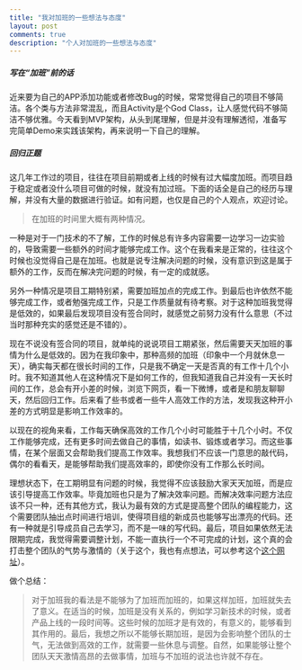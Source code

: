 ```yaml
---
title: "我对加班的一些想法与态度"
layout: post
comments: true
description: "个人对加班的一些想法与态度"
---
```


##### 写在“加班”前的话

近来要为自己的APP添加功能或者修改Bug的时候，常常觉得自己的项目不够简洁。各个类与方法非常混乱，而且Activity是个God Class，让人感觉代码不够简洁不够优雅。今天看到MVP架构，从头到尾理解，但是并没有理解透彻，准备写完简单Demo来实践该架构，再来说明一下自己的理解。

##### 回归正题

这几年工作过的项目，往往在项目前期或者上线的时候有过大幅度加班。而项目趋于稳定或者没什么项目可做的时候，就没有加过班。下面的话全是自己的经历与理解，并没有大量的数据进行验证。如有问题，也仅是自己的个人观点，欢迎讨论。

> 在加班的时间里大概有两种情况。

一种是对于一门技术的不了解，工作的时候总有许多内容需要一边学习一边实验的，导致需要一些额外的时间才能够完成工作。这个在我看来是正常的，往往这个时候也没觉得自己是在加班。也就是说专注解决问题的时候，没有意识到这是属于额外的工作，反而在解决完问题的时候，有一定的成就感。

另外一种情况是项目工期特别紧，需要加班加点的完成工作。到最后也许依然不能够完成工作，或者勉强完成工作，只是工作质量就有待考察。对于这种加班我觉得是低效的，如果最后发现项目没有签合同时，就感觉之前努力没有什么意思（不过当时那种充实的感觉还是不错的）。

现在不说没有签合同的项目，就单纯的说说项目工期紧张，然后需要天天加班的事情为什么是低效的。因为在我印象中，那种高频的加班（印象中一个月就休息一天），确实每天都在很长时间的工作，只是我不确定一天是否真的有工作十几个小时。我不知道其他人在这种情况下是如何工作的，但我知道我自己并没有一天长时间的工作，总会有开小差的时候，浏览下网页，看一下微博，或者是和朋友聊聊天，然后回归工作。后来看了些书或者一些牛人高效工作的方法，发现我这种开小差的方式明显是影响工作效率的。

以现在的视角来看，工作每天确保高效的工作几个小时可能胜于十几个小时。不仅工作能够完成，还有更多时间去做自己的事情，如读书、锻炼或者学习。而这些事情，在某个层面又会帮助我们提高工作效率。我想我们不应该一门意思的敲代码，偶尔的看看天，是能够帮助我们提高效率的，即使你没有工作那么长时间。

理想状态下，在工期明显有问题的时候，我觉得不应该鼓励大家天天加班，而是应该引导提高工作效率。毕竟加班也只是为了解决效率问题。而解决效率问题方法应该不只一种，还有其他方式，我认为最有效的方式是提高整个团队的编程能力，这个需要团队抽出点时间进行培训，使得项目组的新成员也能够写出漂亮的代码。还有一种就是引导成员自己去学习，而不是一味的写代码。最后，项目如果依然无法限期完成，我觉得需要调整计划，不能一直执行一个不可完成的计划，这个真的会打击整个团队的气势与激情的（关于这个，我也有点想法，可以参考这个[这个网址](../../../2015/12/25/plan-rule.html)）。

做个总结：
> 对于加班我的看法是不能够为了加班而加班的，如果这样加班，加班就失去了意义。在适当的时候，加班是没有关系的，例如学习新技术的时候，或者产品上线的一段时间等。这些时候的加班才是有效的，有意义的，能够看到其作用的。最后，我想之所以不能够长期加班，是因为会影响整个团队的士气，无法做到高效的工作，就需要一些休息与调整。自然，如果能够让整个团队天天激情高昂的去做事情，加班与不加班的说法也许就不存在。

